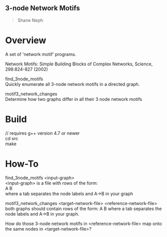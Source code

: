 ## 3-node Network Motifs ##
> Shane Neph


Overview
=========
A set of 'network motif' programs.  

Network Motifs: Simple Building Blocks of Complex Networks, Science, 298:824-827 (2002)  

find_3node_motifs  
Quickly enumerate all 3-node network motifs in a directed graph.  

motif3_network_changes  
Determine how two graphs differ in all their 3 node network motifs  

Build
======
// requires g++ version 4.7 or newer  
cd src  
make  

How-To
=======
find_3node_motifs \<input-graph\>  
  \<input-graph\> is a file with rows of the form:  
A   B  
  where a tab separates the node labels and A->B in your graph  


motif3_network_changes \<target-network-file\> \<reference-network-file\>  
  both graphs should contain rows of the form:
A   B
  where a tab separates the node labels and A->B in your graph.

  How do those 3-node network motifs in \<reference-network-file\> map onto the same nodes in \<target-network-file\>?
